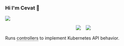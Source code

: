 ### Hi I'm Cevat 👋

<p align='left'>
  <a href="https://www.linkedin.com/in/cevatarmutlu/"><img src="https://img.shields.io/badge/linkedin-%230077B5.svg?&style=for-the-badge&logo=linkedin&logoColor=white" /></a>
</p>

<div align="center">
<a href="#"><img src="https://github-readme-stats.vercel.app/api?username=cevatarmutlu&show_icons=true&count_private=true&theme=radical" ></a>
  &nbsp;&nbsp;
<a href="#"><img src="https://github-readme-stats.vercel.app/api/top-langs/?username=cevatarmutlu&layout=compact&theme=radical"  ></a>

</div> 

Runs <span class="dotted-underline">controllers<span class="tooltiptext">Small programs that handle specific Kubernetes API tasks</span></span> to implement Kubernetes API behavior.

<style>
.dotted-underline {
  position: relative;
  border-bottom: 1px dotted; /* Nokta nokta çizgi */
  cursor: pointer;
}

.dotted-underline .tooltiptext {
  visibility: hidden;
  width: 200px;
  background-color: #555;
  color: #fff;
  text-align: center;
  border-radius: 5px;
  padding: 5px;
  position: absolute;
  z-index: 1;
  bottom: 125%; /* Tooltip üstte görünür */
  left: 50%;
  margin-left: -100px; /* Ortala */
  opacity: 0;
  transition: opacity 0.3s;
}

.dotted-underline:hover .tooltiptext {
  visibility: visible;
  opacity: 1;
}
</style>
